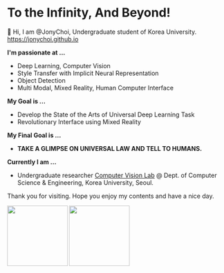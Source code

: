 # To the Infinity, And Beyond!


👋 Hi, I am @JonyChoi, Undergraduate student of Korea University. https://jonychoi.github.io

**I'm passionate at ...**

- Deep Learning, Computer Vision
- Style Transfer with Implicit Neural Representation
- Object Detection
- Multi Modal, Mixed Reality, Human Computer Interface

**My Goal is ...**

- Develop the State of the Arts of Universal Deep Learning Task
- Revolutionary Interface using Mixed Reality

**My Final Goal is ...** 
- **TAKE A GLIMPSE ON UNIVERSAL LAW AND TELL TO HUMANS.**

**Currently I am ...**

- Undergraduate researcher [Computer Vision Lab](https://cvlab.korea.ac.kr/) @ Dept. of Computer Science & Engineering, Korea University, Seoul.

Thank you for visiting. Hope you enjoy my contents and have a nice day. 


  <img align="left" src="https://github-readme-stats.vercel.app/api?username=jonychoi&show_icons=true&theme=algolia" height="140px" />
  <img align="center" src="https://github-readme-stats.vercel.app/api/top-langs/?username=jonychoi&layout=compact&langs_count=8&theme=algolia" height="140px" />
